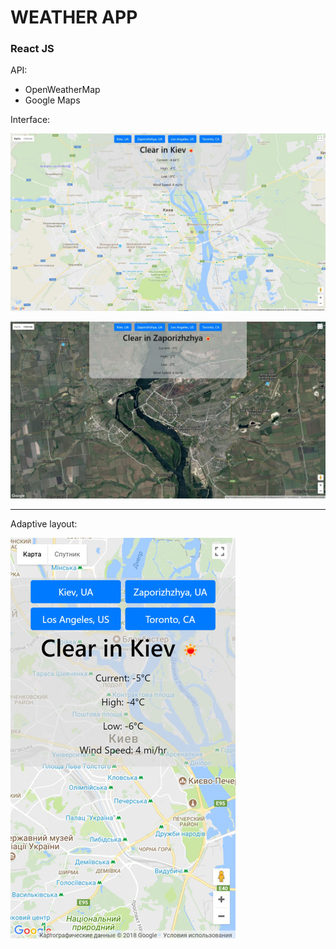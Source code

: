 # WEATHER APP

### React JS

API:
* OpenWeatherMap
* Google Maps

Interface:

![Image of Interface1](Screenshots/Interface1.jpg)

![Image of Interface2](Screenshots/Interface2.jpg)

<hr>

Adaptive layout:


![Image of Adaptive](Screenshots/Mobile.jpg)


